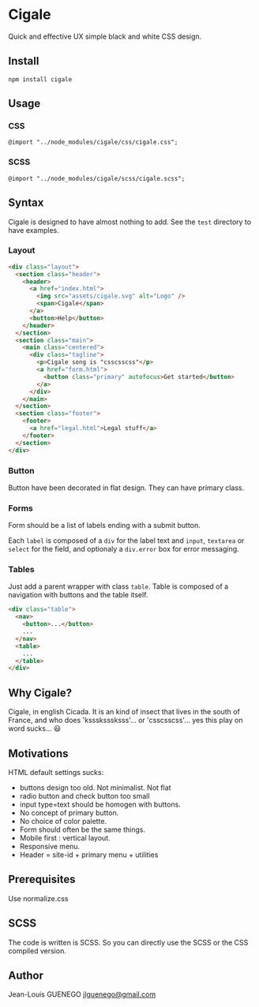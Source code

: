 # Cigale

Quick and effective UX simple black and white CSS design.

## Install

```
npm install cigale
```

## Usage

### CSS

```
@import "../node_modules/cigale/css/cigale.css";
```

### SCSS

```
@import "../node_modules/cigale/scss/cigale.scss";
```

## Syntax

Cigale is designed to have almost nothing to add. See the `test` directory to have examples.

### Layout

```html
<div class="layout">
  <section class="header">
    <header>
      <a href="index.html">
        <img src="assets/cigale.svg" alt="Logo" />
        <span>Cigale</span>
      </a>
      <button>Help</button>
    </header>
  </section>
  <section class="main">
    <main class="centered">
      <div class="tagline">
        <p>Cigale song is "csscsscss"</p>
        <a href="form.html">
          <button class="primary" autofocus>Get started</button>
        </a>
      </div>
    </main>
  </section>
  <section class="footer">
    <footer>
      <a href="legal.html">Legal stuff</a>
    </footer>
  </section>
</div>
```

### Button

Button have been decorated in flat design. They can have primary class.

### Forms

Form should be a list of labels ending with a submit button.

Each `label` is composed of a `div` for the label text and `input`, `textarea` or `select` for the field, and optionaly a `div.error` box for error messaging.

### Tables

Just add a parent wrapper with class `table`.
Table is composed of a navigation with buttons and the table itself.

```html
<div class="table">
  <nav>
    <button>...</button>
    ...
  </nav>
  <table>
    ...
  </table>
</div>
```

## Why Cigale?

Cigale, in english Cicada. It is an kind of insect that lives in the south of France, and who does 'ksssksssksss'... or 'csscsscss'... yes this play on word sucks... :smiley:

## Motivations

HTML default settings sucks:

- buttons design too old. Not minimalist. Not flat
- radio button and check button too small
- input type=text should be homogen with buttons.
- No concept of primary button.
- No choice of color palette.
- Form should often be the same things.
- Mobile first : vertical layout.
- Responsive menu.
- Header = site-id + primary menu + utilities

## Prerequisites

Use normalize.css

## SCSS

The code is written is SCSS. So you can directly use the SCSS or the CSS compiled version.

## Author

Jean-Louis GUENEGO <jlguenego@gmail.com>
